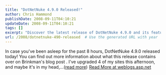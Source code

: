```yaml
---
title: "DotNetNuke 4.9.0 Released!"
author: Chris Hammond
publishDate: 2008-09-11T04:10:21
updateDate: 2008-09-11T04:10:21
tags: []
excerpt: "Discover the latest release of DotNetNuke 4.9.0 and its features on Brinkman's blog post. Upgrade your sites for enhanced performance. Read more on weblogs.asp.net."
url: /2008/dotnetnuke-490-released  # Use the generated URL with year
---
```

In case you've been asleep for the past 8 hours, DotNetNuke 4.9.0 released today! You can find out more information about what this release contains over on Brinkman's blog post . I've upgraded 4 of my sites this afternoon, and maybe it's in my head,...(<a href="https://weblogs.asp.net/christoc/archive/2008/09/10/dotnetnuke-4-9-0-released.aspx">read more</a>)<img src="https://weblogs.asp.net/aggbug.aspx?PostID=6617731" width="1" height="1"> <a href="https://weblogs.asp.net/christoc/archive/2008/09/10/dotnetnuke-4-9-0-released.aspx">Read More at weblogs.asp.net</a>


